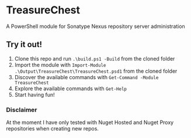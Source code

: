 # TreasureChest

A PowerShell module for Sonatype Nexus repository server administration

## Try it out!

1. Clone this repo and run `.\build.ps1 -Build` from the cloned folder
2. Import the module with `Import-Module .\Output\TreasureChest\TreasureChest.psd1` from the cloned folder
3. Discover the available commands with `Get-Command -Module TreasureChest`
4. Explore the available commands with `Get-Help`
5. Start having fun!

### Disclaimer

At the moment I have only tested with Nuget Hosted and Nuget Proxy repositories when creating new repos.
